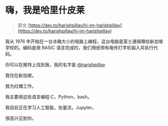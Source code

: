 # 嗨，我是哈里什皮莱

> 原文:[https://dev.to/harishpillay/hi-im-harishpillay](https://dev.to/harishpillay/hi-im-harishpillay)

我从 1976 年开始在一台冰箱大小的电脑上编程，这台电脑是富士通捐赠给新加坡学校的。编码是用 BASIC 语言完成的，我们用纸带和电传打字机输入并执行代码。

你可以在推特上找到我，我的名字是 [@harishpillay](https://twitter.com/harishpillay)

我住在新加坡。

我为红帽工作。

我主要用这些语言编程:C，Python，bash。

我目前正在学习人工智能，张量流，Jupyter。

很高兴见到你。